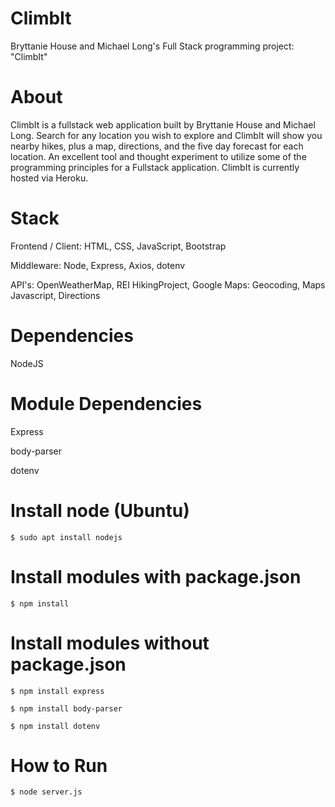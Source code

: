 # ClimbIt

Bryttanie House and Michael Long's Full Stack programming project: "ClimbIt"

# About
ClimbIt is a fullstack web application built by Bryttanie House and Michael Long. Search for any location you wish to explore and ClimbIt will show you nearby hikes, plus a map, directions, and the five day forecast for each location. An excellent tool and thought experiment to utilize some of the programming principles for a Fullstack application. ClimbIt is currently hosted via Heroku.

# Stack
<p>Frontend / Client: HTML, CSS, JavaScript, Bootstrap</p>
<p>Middleware: Node, Express, Axios, dotenv</p>
<p>API's: OpenWeatherMap, REI HikingProject, Google Maps: Geocoding, Maps Javascript, Directions</p>

# Dependencies
NodeJS

# Module Dependencies
<p>Express</p>
<p>body-parser</p>
<p>dotenv</p>

# Install node (Ubuntu)
<p><code>$ sudo apt install nodejs</p></code>

# Install modules with package.json
<p><code>$ npm install</p></code>

# Install modules without package.json
<p><code>$ npm install express</p></code>
<p><code>$ npm install body-parser</p></code>
<p><code>$ npm install dotenv</p></code>

# How to Run
<p><code>$ node server.js</p></code>
